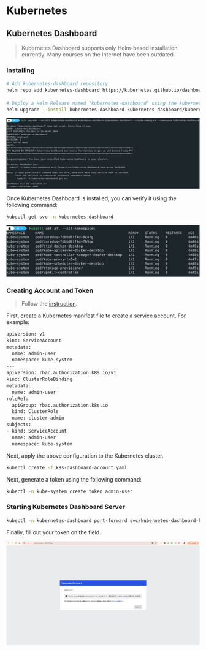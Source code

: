 # Kubernetes

## Kubernetes Dashboard

> Kubernetes Dashboard supports only Helm-based installation currently. Many courses on the Internet have been outdated.

### Installing

```bash
# Add kubernetes-dashboard repository
helm repo add kubernetes-dashboard https://kubernetes.github.io/dashboard/

# Deploy a Helm Release named "kubernetes-dashboard" using the kubernetes-dashboard chart
helm upgrade --install kubernetes-dashboard kubernetes-dashboard/kubernetes-dashboard --create-namespace --namespace kubernetes-dashboard
```

![k8s-1](../screenshots/k8s-1.png)

Once Kubernetes Dashboard is installed, you can verify it using the following command:

```bash
kubectl get svc -n kubernetes-dashboard
```

![k8s-2](../screenshots/k8s-2.png)

### Creating Account and Token

> Follow the [instruction](https://github.com/kubernetes/dashboard/blob/master/docs/user/access-control/creating-sample-user.md).

First, create a Kubernetes manifest file to create a service account. For example:

```bash
apiVersion: v1
kind: ServiceAccount
metadata:
  name: admin-user
  namespace: kube-system
---
apiVersion: rbac.authorization.k8s.io/v1
kind: ClusterRoleBinding
metadata:
  name: admin-user
roleRef:
  apiGroup: rbac.authorization.k8s.io
  kind: ClusterRole
  name: cluster-admin
subjects:
- kind: ServiceAccount
  name: admin-user
  namespace: kube-system
```

Next, apply the above configuration to the Kubernetes cluster.

```bash
kubectl create -f k8s-dashboard-account.yaml
```

Next, generate a token using the following command:

```bash
kubectl -n kube-system create token admin-user
```

### Starting Kubernetes Dashboard Server

```bash
kubectl -n kubernetes-dashboard port-forward svc/kubernetes-dashboard-kong-proxy 8443:443
```

Finally, fill out your token on the field.

![k8s-3](../screenshots/k8s-3.png)
